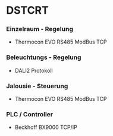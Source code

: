 # DSTCRT

### Einzelraum - Regelung

- Thermocon EVO RS485 ModBus TCP

### Beleuchtungs - Regelung

- DALI2 Protokoll

### Jalousie - Steuerung

- Thermocon EVO RS485 ModBus TCP

### PLC / Controller

-   Beckhoff BX9000 TCP/IP